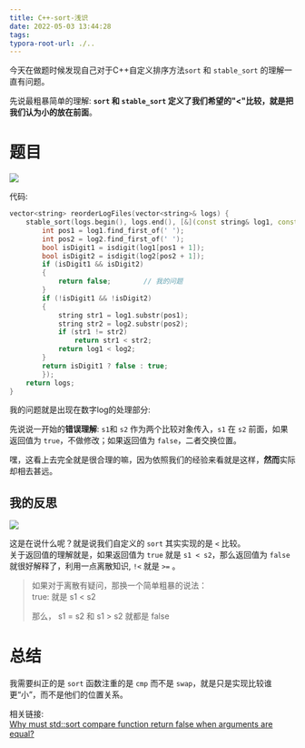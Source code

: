 ```yaml
---
title: C++-sort-浅识
date: 2022-05-03 13:44:28
tags: 
typora-root-url: ./..
---
```

  
今天在做题时候发现自己对于C++自定义排序方法`sort` 和 `stable_sort` 的理解一直有问题。
  
<!--more-->
  
先说最粗暴简单的理解: **`sort` 和 `stable_sort` 定义了我们希望的"<"比较，就是把我们认为小的放在前面**。
  
# 题目
  
<img src="/imgs/C++-sort-浅识/题目-1677565078882-1.png"/>
  
代码: 
  
```cpp  
vector<string> reorderLogFiles(vector<string>& logs) {  
    stable_sort(logs.begin(), logs.end(), [&](const string& log1, const string& log2) {  
        int pos1 = log1.find_first_of(' ');  
        int pos2 = log2.find_first_of(' ');  
        bool isDigit1 = isdigit(log1[pos1 + 1]);  
        bool isDigit2 = isdigit(log2[pos2 + 1]);  
        if (isDigit1 && isDigit2)  
        {  
            return false;        // 我的问题  
        }  
        if (!isDigit1 && !isDigit2)  
        {  
            string str1 = log1.substr(pos1);  
            string str2 = log2.substr(pos2);  
            if (str1 != str2)  
                return str1 < str2;  
            return log1 < log2;  
        }  
        return isDigit1 ? false : true;  
        });  
    return logs;  
}  
```
  
我的问题就是出现在数字log的处理部分:
  
先说说一开始的**错误理解**: `s1`和 `s2` 作为两个比较对象传入，`s1` 在 `s2` 前面，如果返回值为 `true`，不做修改；如果返回值为 `false`，二者交换位置。 
  
嘿，这看上去完全就是很合理的嘛，因为依照我们的经验来看就是这样，**然而**实际却相去甚远。
  
## 我的反思
  
<img src="/imgs/C++-sort-浅识/sort.png"/>
  
这是在说什么呢？就是说我们自定义的 `sort` 其实实现的是 `<` 比较。  
关于返回值的理解就是，如果返回值为 `true` 就是 `s1 < s2`，那么返回值为 `false`就很好解释了，利用一点离散知识, `!<` 就是 `>=` 。
  
> 如果对于离散有疑问，那换一个简单粗暴的说法：  
> true: 就是 s1 < s2  
>   
> 那么， s1 = s2 和 s1 > s2 就都是 false
  
# 总结
  
我需要纠正的是 `sort` 函数注重的是 `cmp` 而不是 `swap`，就是只是实现比较谁更“小”，而不是他们的位置关系。
  
相关链接:  
[Why must std::sort compare function return false when arguments are equal?](https://stackoverflow.com/questions/45929474/why-must-stdsort-compare-function-return-false-when-arguments-are-equal)  